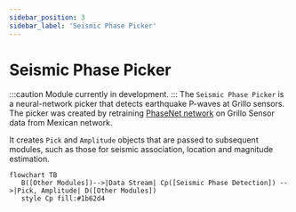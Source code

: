 ```yaml
---
sidebar_position: 3
sidebar_label: 'Seismic Phase Picker'
---
```


# Seismic Phase Picker
:::caution
Module currently in development.
:::
The `Seismic Phase Picker` is a neural-network picker that detects earthquake P-waves at Grillo sensors. The picker was created by retraining [PhaseNet network](https://academic.oup.com/gji/article/216/1/261/5129142) on Grillo Sensor data from Mexican network.

It creates `Pick` and `Amplitude` objects that are passed to subsequent modules, such as those for seismic association, location and magnitude estimation.

```mermaid
flowchart TB
   B([Other Modules])-->|Data Stream| Cp([Seismic Phase Detection]) -->|Pick, Amplitude| D([Other Modules])
   style Cp fill:#1b62d4
```
